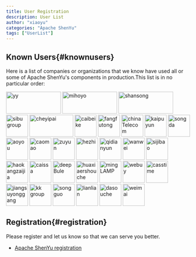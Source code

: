 ```yaml
---
title: User Registration
description: User List
author: "xiaoyu"
categories: "Apache ShenYu"
tags: ["UserList"]
---
```


## Known Users{#knownusers}

Here is a list of companies or organizations that we know have used all or some of Apache ShenYu's components in production.This list is in no particular order:

<img alt="yy" src="/img/users/yy_logo.png" width="150" height="60" />
<img alt="mihoyo" src="/img/users/mihayo_logo.png" width="150" height="60" />
<img alt="shansong" src="/img/users/shansong_logo.png" width="150" height="60" />
<img alt="sibu group" src="https://yu199195.github.io/images/soul/users/sibu.jpg" height="60" />
<img alt="cheyipai" src="/img/users/cheyipai_logo.jpg" width="120" height="60" />
<img alt="caibeike" src="/img/users/caibeike_logo.png" height="60" />
<img alt="fangfutong" src="https://yu199195.github.io/images/soul/users/fangfutong.png" height="60" />
<img alt="chinaTelecom" src="/img/users/china_telecom_logo.png" height="60" />
<img alt="kaipuyun" src="https://yu199195.github.io/images/soul/users/kaipuyun.png" height="60" />
<img alt="songda" src="https://yu199195.github.io/images/soul/users/songda.png" height="60" />
<img alt="aoyou" src="https://yu199195.github.io/images/soul/users/aoyou.jpg" height="60" />
<img alt="caomao" src="https://yu199195.github.io/images/soul/users/caomao.jpg" height="60" />
<img alt="zuyun" src="https://yu199195.github.io/images/soul/users/zuyun.jpg" height="60" />
<img alt="hezhi" src="https://yu199195.github.io/images/soul/users/hezhi.png" height="60" />
<img alt="qidianyun" src="https://yu199195.github.io/images/soul/users/qidianyun.jpg" height="60" />
<img alt="wanwei" src="/img/users/wanwei_logo.png" height="60" />
<img alt="sijibao" src="/img/users/sijibao_logo.png" height="60" />
<img alt="haokangzaijia" src="https://yu199195.github.io/images/soul/users/haokangzaijia.jpg" height="60" />
<img alt="caissa" src="https://yu199195.github.io/images/soul/users/caissa.jpg" height="60" />
<img alt="deepBule" src="/img/users/deepblue_logo.png" height="60" />
<img alt="huaxiaershouche" src="/img/users/huaxiaershouche_logo.png" height="60" />
<img alt="mingLAMP" src="https://yu199195.github.io/images/soul/users/minglamp.jpeg" height="60" />
<img alt="webuy" src="https://yu199195.github.io/images/soul/users/webuy.jpg" height="60" />
<img alt="casstime" src="/img/users/cass.png" height="60"/>
<img alt="jiangsuyonggang" src="https://yu199195.github.io/images/soul/users/jiangsuyonggang.jpg" height="60" />
<img alt="kk group" src="https://yu199195.github.io/images/soul/users/keking.png" height="60" />
<img alt="songguo" src="/img/users/songguo.png" height="60" />
<img alt="lianlian" src="/img/users/lianlian.png" height="60" />
<img alt="dasouche" src="/img/users/dasouche.png" height="60" />
<img alt="weimai" src="/img/users/weimai.png" height="60" />

## Registration{#registration}

Please register and let us know so that we can serve you better.

* [Apache ShenYu registration](https://github.com/apache/incubator-shenyu/issues/68)
